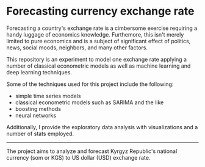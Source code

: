 # Forecasting currency exchange rate
Forecasting a country's exchange rate is a cimbersome exercise requiring a handy luggage of economics knowledge. Furthemore, this isn't merely limited to pure economics and is a subject of significant effect of politics, news, social moods, neighbors, and many other factors.

This repository is an experiment to model one exchange rate applying a number of classical econometric models as well as machine learning and deep learning techniques.

Some of the techniques used for this project include the following:
- simple time series models
- classical econometric models such as SARIMA and the like
- boosting methods
- neural networks

Additionally, I provide the exploratory data analysis with visualizations and a number of stats employed.

---

The project aims to analyze and forecast Kyrgyz Republic's national currency (som or KGS) to US dollar (USD) exchange rate. 
